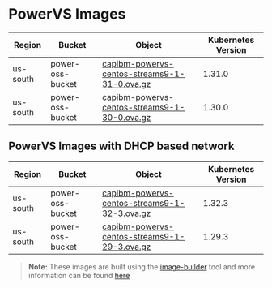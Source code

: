 # PowerVS Images


| Region   | Bucket           | Object                                                          | Kubernetes Version |
|----------|------------------|-----------------------------------------------------------------|--------------------|
| us-south | power-oss-bucket | [capibm-powervs-centos-streams9-1-31-0.ova.gz][streams9-1-31-0] | 1.31.0             |
| us-south | power-oss-bucket | [capibm-powervs-centos-streams9-1-30-0.ova.gz][streams9-1-30-0] | 1.30.0             |

## PowerVS Images with DHCP based network

| Region   | Bucket           | Object                                                                 | Kubernetes Version |
|----------|------------------|------------------------------------------------------------------------|--------------------|
| us-south | power-oss-bucket | [capibm-powervs-centos-streams9-1-32-3.ova.gz][centos-streams9-1-32-3] | 1.32.3             |
| us-south | power-oss-bucket | [capibm-powervs-centos-streams9-1-29-3.ova.gz][centos-streams9-1-29-3] | 1.29.3             |

> **Note:** These images are built using the [image-builder][image-builder] tool and more information can be found [here](../developer/build-images.md#powervs)

[streams9-1-31-0]: https://power-oss-bucket.s3.us-south.cloud-object-storage.appdomain.cloud/capibm-powervs-centos-streams9-1-31-0-1737533452.ova.gz
[streams9-1-30-0]: https://power-oss-bucket.s3.us-south.cloud-object-storage.appdomain.cloud/capibm-powervs-centos-streams9-1-30-0-1737523124.ova.gz
[centos-streams9-1-32-3]: https://power-oss-bucket.s3.us-south.cloud-object-storage.appdomain.cloud/capibm-powervs-centos-streams9-1-32-3-1746768746.ova.gz
[centos-streams9-1-29-3]: https://power-oss-bucket.s3.us-south.cloud-object-storage.appdomain.cloud/capibm-powervs-centos-streams9-1-29-3-1719470782.ova.gz

[image-builder]: https://github.com/kubernetes-sigs/image-builder
